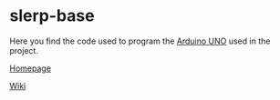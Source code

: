 slerp-base
==========

Here you find the code used to program the [Arduino UNO](http://arduino.cc/en/Main/arduinoBoardUno) used in the project. 


[Homepage](http://slerp.github.io/slerp-base/)

[Wiki](https://github.com/SLERP/slerp-base/wiki)


